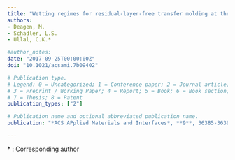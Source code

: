 ```yaml
---
title: "Wetting regimes for residual-layer-free transfer molding at the micro- and nanoscale"
authors:
- Deagen, M.
- Schadler, L.S.
- Ullal, C.K.*

#author_notes:
date: "2017-09-25T00:00:00Z"
doi: "10.1021/acsami.7b09402"

# Publication type.
# Legend: 0 = Uncategorized; 1 = Conference paper; 2 = Journal article;
# 3 = Preprint / Working Paper; 4 = Report; 5 = Book; 6 = Book section;
# 7 = Thesis; 8 = Patent
publication_types: ["2"]

# Publication name and optional abbreviated publication name.
publication: "*ACS APplied Materials and Interfaces*, **9**, 36385-36391"

---
```

\* : Corresponding author
